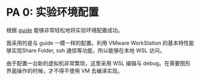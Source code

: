 # PA 0: 实验环境配置

根据 [guide](https://github.com/ics-nju-wl/icspa-public-guide/blob/master/ch/ch_pa-0_setup.md) 能够非常轻松地将实验环境配置成功。

我采用的是与 guide 一模一样的配置。利用 VMware WorkStation 的基本特性能够实现Share Folder, ssh 通信等功能，所以能够在本地 WSL 访问。

由于配置一台新的虚拟机非常繁琐，这里采用 WSL 编辑与 debug。在需要图形界面操作的时候，才不得不使用 VM 去编译实现。
